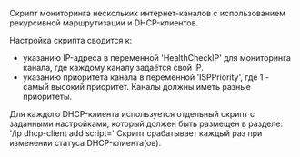 Скрипт мониторинга нескольких интернет-каналов с использованием рекурсивной маршрутизации и DHCP-клиентов.

Настройка скрипта сводится к:
 - указанию IP-адреса в переменной 'HealthCheckIP' для мониторинга канала, где каждому каналу задаётся свой IP.
 - указанию приоритета канала в переменной 'ISPPriority', где 1 - самый высокий приоритет. Каналы должны иметь разные приоритеты.

Для каждого DHCP-клиента используется отдельный скрипт с заданными настройками, который должен быть размещен в разделе: '/ip dhcp-client add script='
Скрипт срабатывает каждый раз при изменении статуса DHCP-клиента(ов).
